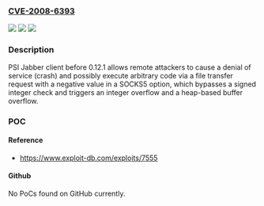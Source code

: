 ### [CVE-2008-6393](https://cve.mitre.org/cgi-bin/cvename.cgi?name=CVE-2008-6393)
![](https://img.shields.io/static/v1?label=Product&message=n%2Fa&color=blue)
![](https://img.shields.io/static/v1?label=Version&message=n%2Fa&color=blue)
![](https://img.shields.io/static/v1?label=Vulnerability&message=n%2Fa&color=brighgreen)

### Description

PSI Jabber client before 0.12.1 allows remote attackers to cause a denial of service (crash) and possibly execute arbitrary code via a file transfer request with a negative value in a SOCKS5 option, which bypasses a signed integer check and triggers an integer overflow and a heap-based buffer overflow.

### POC

#### Reference
- https://www.exploit-db.com/exploits/7555

#### Github
No PoCs found on GitHub currently.

